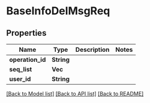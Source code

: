 # BaseInfoDelMsgReq

## Properties

Name | Type | Description | Notes
------------ | ------------- | ------------- | -------------
**operation_id** | **String** |  | 
**seq_list** | **Vec<i32>** |  | 
**user_id** | **String** |  | 

[[Back to Model list]](../README.md#documentation-for-models) [[Back to API list]](../README.md#documentation-for-api-endpoints) [[Back to README]](../README.md)


